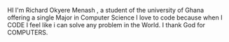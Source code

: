 HI 
I'm Richard Okyere Menash , a student of the university of Ghana offering a single Major in Computer Science
I love to code because when I CODE I feel like i can solve any problem in the World.
I thank God for COMPUTERS.
